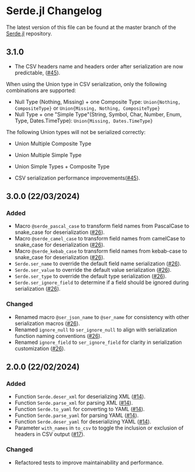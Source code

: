 # Serde.jl Changelog

The latest version of this file can be found at the master branch of the [Serde.jl](https://bhftbootcamp.github.io/Serde.jl) repository.

## 3.1.0

- The CSV headers name and headers order after serialization are now predictable, ([#45](../../pull/45)).

When using the Union type in CSV serialization, only the following combinations are supported:

- Null Type (Nothing, Missing) + one Composite Type: `Union{Nothing, CompositeType}` or `Union{Missing, Nothing, CompositeType}`
- Null Type + one "Simple Type"(String, Symbol, Char, Number, Enum, Type, Dates.TimeType): `Union{Missing, Dates.TimeType}` 

The following Union types will not be serialized correctly:
- Union Multiple Composite Type
- Union Multiple Simple Type
- Union Simple Types + Composite Type

- CSV serialization performance improvements([#45](../../pull/45)).

## 3.0.0 (22/03/2024)

### Added

- Macro `@serde_pascal_case` to transform field names from PascalCase to snake_case for deserialization ([#26](../../pull/26)).
- Macro `@serde_camel_case` to transform field names from camelCase to snake_case for deserialization ([#26](../../pull/26)).
- Macro `@serde_kebab_case` to transform field names from kebab-case to snake_case for deserialization ([#26](../../pull/26)).
- `Serde.ser_name` to override the default field name serialization ([#26](../../pull/26)).
- `Serde.ser_value` to override the default value serialization ([#26](../../pull/26)).
- `Serde.ser_type` to override the default type serialization ([#26](../../pull/26)).
- `Serde.ser_ignore_field` to determine if a field should be ignored during serialization ([#26](../../pull/26)).

### Changed

- Renamed macro `@ser_json_name` to `@ser_name` for consistency with other serialization macros ([#26](../../pull/26)).
- Renamed `ignore_null` to `ser_ignore_null` to align with serialization function naming conventions ([#26](../../pull/26)).
- Renamed `ignore_field` to `ser_ignore_field` for clarity in serialization customization ([#26](../../pull/26)).

## 2.0.0 (22/02/2024)

### Added

- Function `Serde.deser_xml` for deserializing XML ([#14](../../pull/14)).
- Function `Serde.parse_xml` for parsing XML ([#14](../../pull/14)).
- Function `Serde.to_yaml` for converting to YAML ([#14](../../pull/14)).
- Function `Serde.parse_yaml` for parsing YAML ([#14](../../pull/14)).
- Function `Serde.deser_yaml` for deserializing YAML ([#14](../../pull/14)).
- Parameter `with_names` in `to_csv` to toggle the inclusion or exclusion of headers in CSV output ([#17](../../pull/17)).

### Changed

- Refactored tests to improve maintainability and performance.
